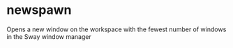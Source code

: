# newspawn

Opens a new window on the workspace with the fewest number of windows in the Sway window manager
